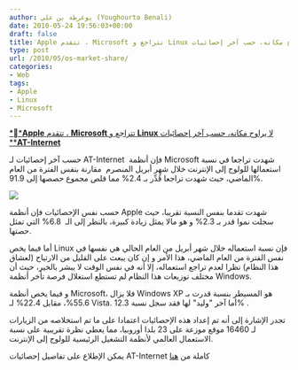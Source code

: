 ```yaml
---
author: يوغرطة بن علي (Youghourta Benali)
date: 2010-05-24 19:56:03+00:00
draft: false
title: َApple تتقدم ، Microsoft تتراجع و Linux لا يراوح مكانه، حسب آخر إحصائيات AT-Internet
type: post
url: /2010/05/os-market-share/
categories:
- Web
tags:
- Apple
- Linux
- Microsoft
---
```


[**َ****Apple**** تتقدم ، ****Microsoft**** تتراجع و ****Linux**** لا يراوح مكانه، حسب آخر إحصائيات ****AT-Internet**](https://www.it-scoop.com/2010/05/os-market-share/)

حسب آخر إحصائيات لـ AT-Internet  فإن أنظمة Microsoft شهدت تراجعا في نسبة استعمالها للولوج إلى الإنترنت خلال شهر أبريل المنصرم  مقارنة بنفس الفترة من العام الماضي، حيث شهدت تراجعا قُدِّر بـ 2.4% مما قلص مجموع حصصها إلى 91.9%.

[![](https://www.it-scoop.com/wp-content/uploads/2010/05/OS-201005-1-e1274730684446-300x109.png)
](https://www.it-scoop.com/2010/05/os-market-share/)

حسب نفس الإحصائيات فإن أنظمة Apple شهدت تقدما بنفس النسبة تقريبا، حيث سجلت نموا قدر بـ 2.3% و هو مالا يمثل زيادة كبيرة، بالنظر إلى الـ  6.8% التي تمثل حصتها.

أما فيما يخص Linux فإن نسبة استعماله خلال شهر أبريل من العام الحالي هي نفسها في نفس الفترة من العام الماضي، هذا الأمر و إن كان يبعث على القليل من الارتياح (لعشاق هذا النظام) نظرا لعدم تراجع استعماله، إلا أنه في نفس الوقت لا يبشر بالخير، حيث أن مختلف توزيعات هذا النظام لم تستطع استغلال فرصة تأخر أنظمة Windows.

و فيما يخص أنظمة Microsoft، فلا يزال Windows XP هو المسيطر بنسبة قدرت بـ 55.6%، مقابل 22.4% لـ Vista. أما آخر "وليد" لها فقد سجل نسبة 12.3% .

تجدر الإشارة إلى أنه تم إعداد هذه الإحصائيات اعتمادا على ما تم استخلاصه من الزيارات لـ 16460 موقع موزعة على 23 بلدا أوروبيا، مما يعطي نظرة تقريبية على نسبة الاستعمال العالمي لأنظمة التشغيل الرئيسية للولوج إلى الإنترنت.

يمكن الإطلاع على تفاصيل إحصائيات AT-Internet كاملة من [هنا](http://www.atinternet-institute.com/fr-fr/equipement-internaute/systemes-d-exploitation-avril-2010/index-1-1-7-197.html)
